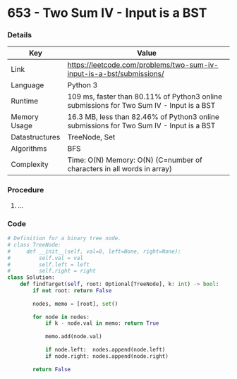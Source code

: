 # 653 - Two Sum IV - Input is a BST

### Details

| Key | Value |
| --- | ----- |
| Link | https://leetcode.com/problems/two-sum-iv-input-is-a-bst/submissions/
| Language | Python 3
| Runtime | 109 ms, faster than 80.11% of Python3 online submissions for Two Sum IV - Input is a BST
| Memory Usage | 16.3 MB, less than 82.46% of Python3 online submissions for Two Sum IV - Input is a BST
| Datastructures | TreeNode, Set
| Algorithms | BFS
| Complexity | Time: O(N) Memory: O(N) (C=number of characters in all words in array)

### Procedure

1. ...

### Code

```python
# Definition for a binary tree node.
# class TreeNode:
#     def __init__(self, val=0, left=None, right=None):
#         self.val = val
#         self.left = left
#         self.right = right
class Solution:
    def findTarget(self, root: Optional[TreeNode], k: int) -> bool:
        if not root: return False
        
        nodes, memo = [root], set()
        
        for node in nodes:
            if k - node.val in memo: return True
        
            memo.add(node.val)
            
            if node.left:  nodes.append(node.left)
            if node.right: nodes.append(node.right)
        
        return False
```

